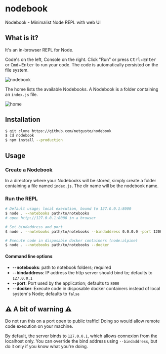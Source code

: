 # nodebook

Nodebook - Minimalist Node REPL with web UI

## What is it?

It's an in-browser REPL for Node.

Code's on the left, Console on the right. Click "Run" or press <kbd>Ctrl</kbd>+<kbd>Enter</kbd> or <kbd>Cmd</kbd>+<kbd>Enter</kbd> to run your code.
The code is automatically persisted on the file system.

![nodebook](https://user-images.githubusercontent.com/4974818/45084039-8f2b6380-b0fd-11e8-94d4-dadcab34c7f6.png)

The home lists the available Nodebooks. A Nodebook is a folder containing an `index.js` file.

![home](https://user-images.githubusercontent.com/4974818/45084276-3c9e7700-b0fe-11e8-9ed0-d2b7cb5b7bb3.png)

## Installation

```bash
$ git clone https://github.com/netgusto/nodebook
$ cd nodebook
$ npm install --production
```

## Usage

### Create a Nodebook

In a directory where your Nodebooks will be stored, simply create a folder containing a file named `index.js`.
The dir name will be the nodebook name.

### Run the REPL

```bash
# Default usage; local execution, bound to 127.0.0.1:8000
$ node . --notebooks path/to/notebooks
# open http://127.0.0.1:8000 in a browser
```

```bash
# Set bindaddress and port
$ node . --notebooks path/to/notebooks --bindaddress 0.0.0.0 -port 12000
```

```bash
# Execute code in disposable docker containers (node:alpine)
$ node . --notebooks path/to/notebooks --docker
```

#### Command line options

* **--notebooks**: path to notebook folders; required
* **--bindaddress**: IP address the http server should bind to; defaults to `127.0.0.1`
* **--port**: Port used by the application; defaults to `8000`
* **--docker**: Execute code in disposable docker containers instead of local system's Node; defaults to `false`

## ⚠️ A bit of warning ⚠️

Do not run this on a port open to public traffic! Doing so would allow remote code execution on your machine.

By default, the server binds to `127.0.0.1`, which allows connexion from the localhost only. You can override the bind address using `--bindaddress`, but do it only if you know what you're doing.
